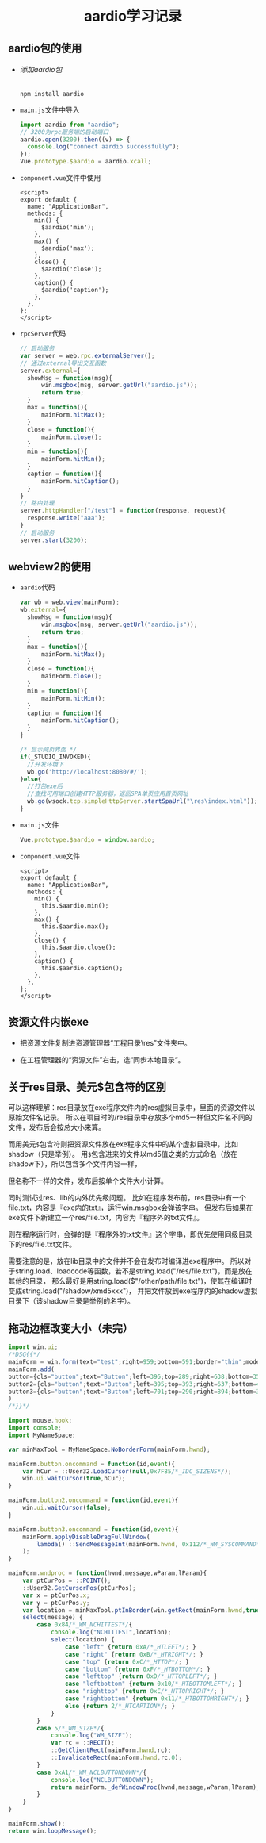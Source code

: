 <h1 align="center" id="index">aardio学习记录</h1>

## aardio包的使用

- ###### 添加aardio包

  ```shell
  npm install aardio
  ```

- `main.js`文件中导入

  ```js
  import aardio from "aardio";
  // 3200为rpc服务端的启动端口
  aardio.open(3200).then((v) => {
    console.log("connect aardio successfully");
  });
  Vue.prototype.$aardio = aardio.xcall;
  ```

- `component.vue`文件中使用

  ```vue
  <script>
  export default {
    name: "ApplicationBar",
    methods: {
      min() {
        $aardio('min');
      },
      max() {
        $aardio('max');
      },
      close() {
        $aardio('close');
      },
      caption() {
        $aardio('caption');
      },
    },
  };
  </script>
  ```

- `rpcServer`代码

  ```js
  // 启动服务
  var server = web.rpc.externalServer();
  // 通过external导出交互函数
  server.external={
  	showMsg = function(msg){
  		win.msgbox(msg, server.getUrl("aardio.js"));
  		return true; 
  	}
  	max = function(){
  		mainForm.hitMax();
  	}
  	close = function(){
  		mainForm.close();
  	}
  	min = function(){
  		mainForm.hitMin();
  	}
  	caption = function(){
  		mainForm.hitCaption();
  	}
  }
  // 路由处理
  server.httpHandler["/test"] = function(response, request){
  	response.write("aaa");
  }
  // 启动服务
  server.start(3200);
  ```

## webview2的使用

- `aardio`代码

  ```js
  var wb = web.view(mainForm);
  wb.external={
  	showMsg = function(msg){
  		win.msgbox(msg, server.getUrl("aardio.js"));
  		return true; 
  	}
  	max = function(){
  		mainForm.hitMax();
  	}
  	close = function(){
  		mainForm.close();
  	}
  	min = function(){
  		mainForm.hitMin();
  	}
  	caption = function(){
  		mainForm.hitCaption();
  	}
  }
  
  /* 显示网页界面 */
  if(_STUDIO_INVOKED){
  	//开发环境下
  	wb.go('http://localhost:8080/#/');
  }else{
  	//打包exe后
  	//查找可用端口创建HTTP服务器，返回SPA单页应用首页网址
  	wb.go(wsock.tcp.simpleHttpServer.startSpaUrl("\res\index.html"));
  }
  ```

- `main.js`文件

  ```js
  Vue.prototype.$aardio = window.aardio;
  ```

- `component.vue`文件

  ```vue
  <script>
  export default {
    name: "ApplicationBar",
    methods: {
      min() {
        this.$aardio.min();
      },
      max() {
        this.$aardio.max();
      },
      close() {
        this.$aardio.close();
      },
      caption() {
        this.$aardio.caption();
      },
    },
  };
  </script>
  ```


## 资源文件内嵌exe

- 把资源文件复制进资源管理器“工程目录\res”文件夹中。 

- 在工程管理器的“资源文件”右击，选“同步本地目录“。 

## 关于res目录、美元$包含符的区别

可以这样理解：res目录放在exe程序文件内的res虚拟目录中，里面的资源文件以原始文件名记录。
所以在项目时的/res目录中存放多个md5一样但文件名不同的文件，发布后会按总大小来算。

而用美元`$`包含符则把资源文件放在exe程序文件中的某个虚拟目录中，比如shadow（只是举例）。
用`$`包含进来的文件以md5值之类的方式命名（放在shadow下），所以包含多个文件内容一样，

但名称不一样的文件，发布后按单个文件大小计算。

同时测试过res、lib的内外优先级问题。
比如在程序发布前，res目录中有一个file.txt，内容是『exe内的txt』，运行win.msgbox会弹该字串。
但发布后如果在exe文件下新建立一个res/file.txt，内容为『程序外的txt文件』。

则在程序运行时，会弹的是『程序外的txt文件』这个字串，即优先使用同级目录下的res/file.txt文件。

需要注意的是，放在lib目录中的文件并不会在发布时编译进exe程序中。
所以对于string.load、loadcode等函数，若不是string.load("/res/file.txt")，而是放在其他的目录，
那么最好是用string.load($"/other/path/file.txt")，使其在编译时变成string.load("/shadow/xmd5xxx")，
并把文件放到exe程序内的shadow虚拟目录下（该shadow目录是举例的名字）。



## 拖动边框改变大小（未完）

```js
import win.ui;
/*DSG{{*/
mainForm = win.form(text="test";right=959;bottom=591;border="thin";mode="popup";sysmenu=false;title=false)
mainForm.add(
button={cls="button";text="Button";left=396;top=289;right=638;bottom=355;z=1};
button2={cls="button";text="Button";left=395;top=393;right=637;bottom=493;z=2};
button3={cls="button";text="Button";left=701;top=290;right=894;bottom=356;z=3}
)
/*}}*/

import mouse.hook;
import console;
import MyNameSpace;

var minMaxTool = MyNameSpace.NoBorderForm(mainForm.hwnd);

mainForm.button.oncommand = function(id,event){
	var hCur = ::User32.LoadCursor(null,0x7F85/*_IDC_SIZENS*/);
	win.ui.waitCursor(true,hCur);
}

mainForm.button2.oncommand = function(id,event){
	win.ui.waitCursor(false);
}

mainForm.button3.oncommand = function(id,event){
	mainForm.applyDisableDragFullWindow(
		lambda() ::SendMessageInt(mainForm.hwnd, 0x112/*_WM_SYSCOMMAND*/,0xF003 ,0xC/*_HTTOP*/ ) 
	);
}

mainForm.wndproc = function(hwnd,message,wParam,lParam){ 
	var ptCurPos = ::POINT();
	::User32.GetCursorPos(ptCurPos);
	var x = ptCurPos.x;
	var y = ptCurPos.y;
	var location = minMaxTool.ptInBorder(win.getRect(mainForm.hwnd,true),x,y,10);
	select(message) {
		case 0x84/*_WM_NCHITTEST*/{
			console.log("NCHITTEST",location);
			select(location) {
				case "left" {return 0xA/*_HTLEFT*/; }
				case "right" {return 0xB/*_HTRIGHT*/; }
				case "top" {return 0xC/*_HTTOP*/; }
				case "bottom" {return 0xF/*_HTBOTTOM*/; }
				case "lefttop" {return 0xD/*_HTTOPLEFT*/; }
				case "leftbottom" {return 0x10/*_HTBOTTOMLEFT*/; }
				case "righttop" {return 0xE/*_HTTOPRIGHT*/; }
				case "rightbottom" {return 0x11/*_HTBOTTOMRIGHT*/; }
				else {return 2/*_HTCAPTION*/; }
			}
		}
		case 5/*_WM_SIZE*/{
			console.log("WM_SIZE");
			var rc = ::RECT();
			::GetClientRect(mainForm.hwnd,rc);
			::InvalidateRect(mainForm.hwnd,rc,0);
		}
		case 0xA1/*_WM_NCLBUTTONDOWN*/{
			console.log("NCLBUTTONDOWN");
			return mainForm._defWindowProc(hwnd,message,wParam,lParam);
		}
	}
}

mainForm.show();
return win.loopMessage();
```

